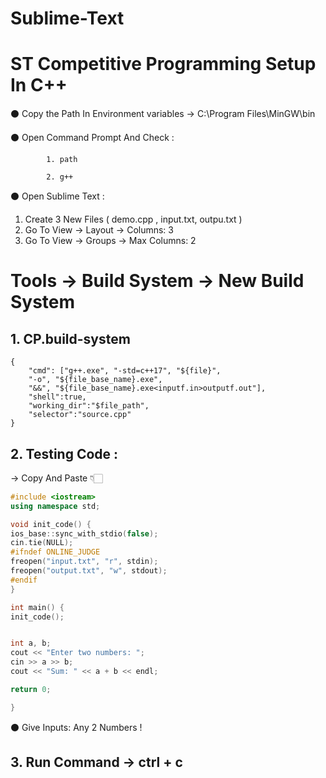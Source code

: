 # Sublime-Text

# ST Competitive Programming Setup In C++

⚫  Copy the Path In Environment variables → C:\Program Files\MinGW\bin

⚫  Open Command Prompt And Check :

            1. path

            2. g++

⚫  Open Sublime Text : 

1. Create 3 New Files ( demo.cpp , input.txt, outpu.txt )
2. Go To View → Layout → Columns: 3
3. Go To View → Groups → Max Columns: 2

# Tools → Build System  → New Build System

## 1. CP.build-system

```
{
    "cmd": ["g++.exe", "-std=c++17", "${file}",
    "-o", "${file_base_name}.exe",
    "&&", "${file_base_name}.exe<inputf.in>outputf.out"],
    "shell":true,
    "working_dir":"$file_path",
    "selector":"source.cpp"
}
```

## 2. Testing Code :
  → Copy And Paste 👇🏻
       
```cpp
#include <iostream>
using namespace std;

void init_code() {
ios_base::sync_with_stdio(false);
cin.tie(NULL);
#ifndef ONLINE_JUDGE
freopen("input.txt", "r", stdin);
freopen("output.txt", "w", stdout);
#endif
}

int main() {
init_code();


int a, b;
cout << "Enter two numbers: ";
cin >> a >> b;
cout << "Sum: " << a + b << endl;

return 0;

}
```
⚫ Give Inputs: Any 2 Numbers !

## 3. Run Command → ctrl + c
